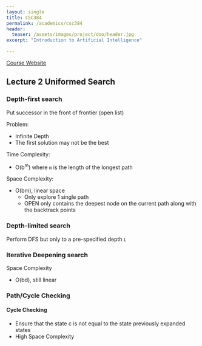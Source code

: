 ```yaml
---
layout: single
title: CSC384
permalink: /academics/csc384
header:
  teaser: /assets/images/project/doo/header.jpg
excerpt: "Introduction to Artificial Intelligence"

---
```

[Course Website](http://www.cdf.toronto.edu/~csc384h/winter/)

## Lecture 2 Uniformed Search

### Depth-first search

Put successor in the front of frontier (open list)

Problem:

- Infinite Depth
- The first solution may not be the best

Time Complexity:

- O(b<sup>m</sup>) where `m` is the length of the longest path

Space Complexity:

- O(bm), linear space
    - Only explore 1 single path
    - OPEN only contains the deepest node on the current path along with the backtrack points

### Depth-limited search

Perform DFS but only to a pre-specified depth `L`

### Iterative Deepening search

Space Complexity

-   O(bd), still linear

### Path/Cycle Checking

#### Cycle Checking
-   Ensure that the state c is not equal to the state previously expanded states
-   High Space Complexity
